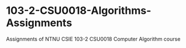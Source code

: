 # 103-2-CSU0018-Algorithms-Assignments
Assignments of NTNU CSIE 103-2 CSU0018 Computer Algorithm course
